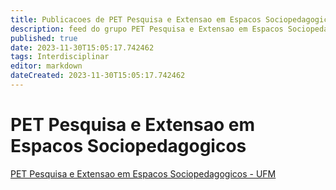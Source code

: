 ```yaml
---
title: Publicacoes de PET Pesquisa e Extensao em Espacos Sociopedagogicos - UFM 
description: feed do grupo PET Pesquisa e Extensao em Espacos Sociopedagogicos - UFM
published: true
date: 2023-11-30T15:05:17.742462
tags: Interdisciplinar
editor: markdown
dateCreated: 2023-11-30T15:05:17.742462
---
```


# PET Pesquisa e Extensao em Espacos Sociopedagogicos
[PET Pesquisa e Extensao em Espacos Sociopedagogicos - UFM](/grupo/213PETPesquisaeExtensaoemEspacosSociopedagogicosUFM)